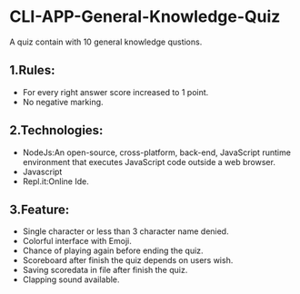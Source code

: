 # CLI-APP-General-Knowledge-Quiz

A quiz contain with 10 general knowledge qustions. 

## 1.Rules:
   * For every right answer score increased to 1 point.
   * No negative marking.
## 2.Technologies:
   * NodeJs:An open-source, cross-platform, back-end, JavaScript runtime environment that executes JavaScript code outside a web browser.
   * Javascript
   * Repl.it:Online Ide.
## 3.Feature:
   * Single character or less than 3 character name denied.
   * Colorful interface with Emoji.
   * Chance of playing again before ending the quiz.
   * Scoreboard after finish the quiz depends on users wish.
   * Saving scoredata in file after finish the quiz. 
   * Clapping sound available.
   

